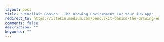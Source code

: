 ```yaml
---
layout: post
title: "PencilKit Basics — The Drawing Environment For Your iOS App"
redirect_to: https://iltekin.medium.com/pencilkit-basics-the-drawing-environment-for-your-ios-app-ced65fb0ff8a
comments: false
description: ""
keywords: ""
---
```

